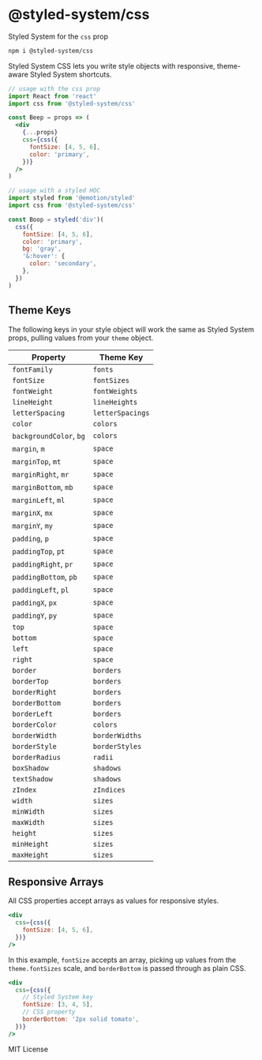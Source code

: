 # @styled-system/css

Styled System for the `css` prop

```sh
npm i @styled-system/css
```

Styled System CSS lets you write style objects with responsive, theme-aware Styled System shortcuts.

```jsx
// usage with the css prop
import React from 'react'
import css from '@styled-system/css'

const Beep = props => (
  <div
    {...props}
    css={css({
      fontSize: [4, 5, 6],
      color: 'primary',
    })}
  />
)
```

```js
// usage with a styled HOC
import styled from '@emotion/styled'
import css from '@styled-system/css'

const Boop = styled('div')(
  css({
    fontSize: [4, 5, 6],
    color: 'primary',
    bg: 'gray',
    '&:hover': {
      color: 'secondary',
    },
  })
)
```

## Theme Keys

The following keys in your style object will work the same as Styled System props, pulling values from your `theme` object.

| Property                | Theme Key        |
| ----------------------- | ---------------- |
| `fontFamily`            | `fonts`          |
| `fontSize`              | `fontSizes`      |
| `fontWeight`            | `fontWeights`    |
| `lineHeight`            | `lineHeights`    |
| `letterSpacing`         | `letterSpacings` |
| `color`                 | `colors`         |
| `backgroundColor`, `bg` | `colors`         |
| `margin`, `m`           | `space`          |
| `marginTop`, `mt`       | `space`          |
| `marginRight`, `mr`     | `space`          |
| `marginBottom`, `mb`    | `space`          |
| `marginLeft`, `ml`      | `space`          |
| `marginX`, `mx`         | `space`          |
| `marginY`, `my`         | `space`          |
| `padding`, `p`          | `space`          |
| `paddingTop`, `pt`      | `space`          |
| `paddingRight`, `pr`    | `space`          |
| `paddingBottom`, `pb`   | `space`          |
| `paddingLeft`, `pl`     | `space`          |
| `paddingX`, `px`        | `space`          |
| `paddingY`, `py`        | `space`          |
| `top`                   | `space`          |
| `bottom`                | `space`          |
| `left`                  | `space`          |
| `right`                 | `space`          |
| `border`                | `borders`        |
| `borderTop`             | `borders`        |
| `borderRight`           | `borders`        |
| `borderBottom`          | `borders`        |
| `borderLeft`            | `borders`        |
| `borderColor`           | `colors`         |
| `borderWidth`           | `borderWidths`   |
| `borderStyle`           | `borderStyles`   |
| `borderRadius`          | `radii`          |
| `boxShadow`             | `shadows`        |
| `textShadow`            | `shadows`        |
| `zIndex`                | `zIndices`       |
| `width`                 | `sizes`          |
| `minWidth`              | `sizes`          |
| `maxWidth`              | `sizes`          |
| `height`                | `sizes`          |
| `minHeight`             | `sizes`          |
| `maxHeight`             | `sizes`          |

## Responsive Arrays

All CSS properties accept arrays as values for responsive styles.

```jsx
<div
  css={css({
    fontSize: [4, 5, 6],
  })}
/>
```

In this example, `fontSize` accepts an array, picking up values from the `theme.fontSizes` scale, and `borderBottom` is passed through as plain CSS.

```jsx
<div
  css={css({
    // Styled System key
    fontSize: [3, 4, 5],
    // CSS property
    borderBottom: '2px solid tomato',
  })}
/>
```

MIT License
